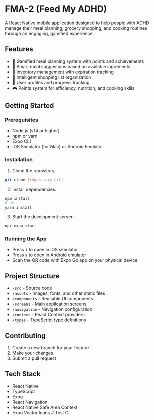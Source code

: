# FMA-2 (Feed My ADHD)

A React Native mobile application designed to help people with ADHD manage their meal planning, grocery shopping, and cooking routines through an engaging, gamified experience.

## Features

- 🎯 Gamified meal planning system with points and achievements
- 📝 Smart meal suggestions based on available ingredients
- 🏪 Inventory management with expiration tracking
- 🛒 Intelligent shopping list organization
- 👤 User profiles and progress tracking
- 🎮 Points system for efficiency, nutrition, and cooking skills

## Getting Started

### Prerequisites

- Node.js (v14 or higher)
- npm or yarn
- Expo CLI
- iOS Simulator (for Mac) or Android Emulator

### Installation

1. Clone the repository:
```bash
git clone [repository-url]
```

2. Install dependencies:
```bash
npm install
# or
yarn install
```

3. Start the development server:
```bash
npx expo start
```

### Running the App

- Press `i` to open in iOS simulator
- Press `a` to open in Android emulator
- Scan the QR code with Expo Go app on your physical device

## Project Structure

- `/src` - Source code
- `/assets` - Images, fonts, and other static files
- `/components` - Reusable UI components
- `/screens` - Main application screens
- `/navigation` - Navigation configuration
- `/context` - React Context providers
- `/types` - TypeScript type definitions

## Contributing

1. Create a new branch for your feature
2. Make your changes
3. Submit a pull request

## Tech Stack

- React Native
- TypeScript
- Expo
- React Navigation
- React Native Safe Area Context
- Expo Vector Icons # Test CI

